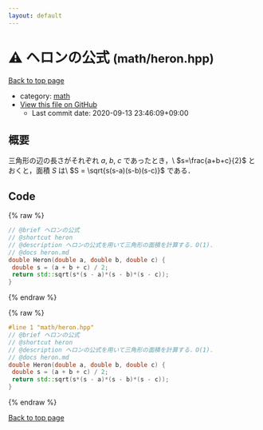 ```yaml
---
layout: default
---
```


<!-- mathjax config similar to math.stackexchange -->
<script type="text/javascript" async
  src="https://cdnjs.cloudflare.com/ajax/libs/mathjax/2.7.5/MathJax.js?config=TeX-MML-AM_CHTML">
</script>
<script type="text/x-mathjax-config">
  MathJax.Hub.Config({
    TeX: { equationNumbers: { autoNumber: "AMS" }},
    tex2jax: {
      inlineMath: [ ['$','$'] ],
      processEscapes: true
    },
    "HTML-CSS": { matchFontHeight: false },
    displayAlign: "left",
    displayIndent: "2em"
  });
</script>

<script type="text/javascript" src="https://cdnjs.cloudflare.com/ajax/libs/jquery/3.4.1/jquery.min.js"></script>
<script src="https://cdn.jsdelivr.net/npm/jquery-balloon-js@1.1.2/jquery.balloon.min.js" integrity="sha256-ZEYs9VrgAeNuPvs15E39OsyOJaIkXEEt10fzxJ20+2I=" crossorigin="anonymous"></script>
<script type="text/javascript" src="../../assets/js/copy-button.js"></script>
<link rel="stylesheet" href="../../assets/css/copy-button.css" />


# :warning: ヘロンの公式 <small>(math/heron.hpp)</small>

<a href="../../index.html">Back to top page</a>

* category: <a href="../../index.html#7e676e9e663beb40fd133f5ee24487c2">math</a>
* <a href="{{ site.github.repository_url }}/blob/master/math/heron.hpp">View this file on GitHub</a>
    - Last commit date: 2020-09-13 23:46:09+09:00




## 概要

三角形の辺の長さがそれぞれ $a$, $b$, $c$ であったとき，\\
$s=\frac{a+b+c}{2}$ とおくと，面積 $S$ は\\
$S = \sqrt{s(s-a)(s-b)(s-c)}$
である．

## Code

<a id="unbundled"></a>
{% raw %}
```cpp
// @brief ヘロンの公式
// @shortcut heron
// @description ヘロンの公式を用いて三角形の面積を計算する．O(1)．
// @docs heron.md
double Heron(double a, double b, double c) {
 double s = (a + b + c) / 2;
 return std::sqrt(s*(s - a)*(s - b)*(s - c));
}
```
{% endraw %}

<a id="bundled"></a>
{% raw %}
```cpp
#line 1 "math/heron.hpp"
// @brief ヘロンの公式
// @shortcut heron
// @description ヘロンの公式を用いて三角形の面積を計算する．O(1)．
// @docs heron.md
double Heron(double a, double b, double c) {
 double s = (a + b + c) / 2;
 return std::sqrt(s*(s - a)*(s - b)*(s - c));
}

```
{% endraw %}

<a href="../../index.html">Back to top page</a>


